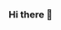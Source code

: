 ### Hi there 👋

<!--
**okjenny/okjenny** is a ✨ _special_ ✨ repository because its `README.md` (this file) appears on your GitHub profile.

Here are some ideas to get you started:

- 🔭 I’m currently working on ...
- 🌱 I’m currently learning ...
- 👯 I’m looking to collaborate on ...
- 🤔 I’m looking for help with ...
- 💬 Ask me about ...
## 📫 How to reach me: jenniferalopez04@gmail.com
## 😄 Pronouns: She/Her 
- ⚡ Fun fact: ...
-->
